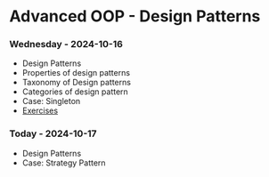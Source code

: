 # Advanced OOP - Design Patterns

### Wednesday - 2024-10-16
- Design Patterns
- Properties of design patterns
- Taxonomy of Design patterns
- Categories of design pattern
- Case: Singleton
- [Exercises](https://classroom.github.com/a/TlG5EJ8R)

### Today - 2024-10-17
- Design Patterns
- Case: Strategy Pattern